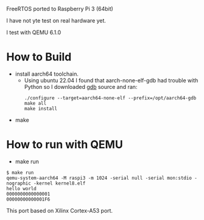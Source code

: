 FreeRTOS ported to Raspberry Pi 3 (64bit)

I have not yte test on real hardware yet.

I test with QEMU 6.1.0

# How to Build

* install aarch64 toolchain.
  * Using ubuntu 22.04 I found that aarch-none-elf-gdb had trouble with Python so I downloaded [gdb](https://ftp.gnu.org/gnu/gdb) source and ran:
    ~~~
    ./configure --target=aarch64-none-elf --prefix=/opt/aarch64-gdb
    make all
    make install
    ~~~
* make

# How to run with QEMU

* make run
```
$ make run
qemu-system-aarch64 -M raspi3 -m 1024 -serial null -serial mon:stdio -nographic -kernel kernel8.elf
hello world
0000000000000001
00000000000001F6
```

This port based on Xilinx Cortex-A53 port.


